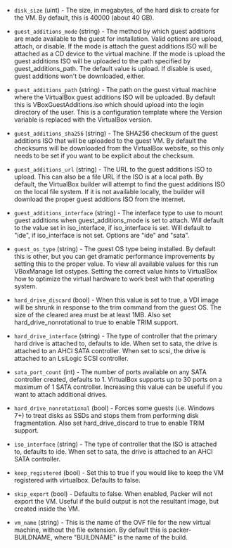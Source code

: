 <!-- Code generated from the comments of the Config struct in builder/virtualbox/iso/builder.go; DO NOT EDIT MANUALLY -->

-   `disk_size` (uint) - The size, in megabytes, of the hard disk to create
    for the VM. By default, this is 40000 (about 40 GB).
    
-   `guest_additions_mode` (string) - The method by which guest additions are
    made available to the guest for installation. Valid options are upload,
    attach, or disable. If the mode is attach the guest additions ISO will
    be attached as a CD device to the virtual machine. If the mode is upload
    the guest additions ISO will be uploaded to the path specified by
    guest_additions_path. The default value is upload. If disable is used,
    guest additions won't be downloaded, either.
    
-   `guest_additions_path` (string) - The path on the guest virtual machine
    where the VirtualBox guest additions ISO will be uploaded. By default this
    is VBoxGuestAdditions.iso which should upload into the login directory of
    the user. This is a configuration
    template where the Version
    variable is replaced with the VirtualBox version.
    
-   `guest_additions_sha256` (string) - The SHA256 checksum of the guest
    additions ISO that will be uploaded to the guest VM. By default the
    checksums will be downloaded from the VirtualBox website, so this only needs
    to be set if you want to be explicit about the checksum.
    
-   `guest_additions_url` (string) - The URL to the guest additions ISO
    to upload. This can also be a file URL if the ISO is at a local path. By
    default, the VirtualBox builder will attempt to find the guest additions ISO
    on the local file system. If it is not available locally, the builder will
    download the proper guest additions ISO from the internet.
    
-   `guest_additions_interface` (string) - The interface type to use to mount
    guest additions when guest_additions_mode is set to attach. Will
    default to the value set in iso_interface, if iso_interface is set.
    Will default to "ide", if iso_interface is not set. Options are "ide" and
    "sata".
    
-   `guest_os_type` (string) - The guest OS type being installed. By default
    this is other, but you can get dramatic performance improvements by
    setting this to the proper value. To view all available values for this run
    VBoxManage list ostypes. Setting the correct value hints to VirtualBox how
    to optimize the virtual hardware to work best with that operating system.
    
-   `hard_drive_discard` (bool) - When this value is set to true, a VDI
    image will be shrunk in response to the trim command from the guest OS.
    The size of the cleared area must be at least 1MB. Also set
    hard_drive_nonrotational to true to enable TRIM support.
    
-   `hard_drive_interface` (string) - The type of controller that the primary
    hard drive is attached to, defaults to ide. When set to sata, the drive
    is attached to an AHCI SATA controller. When set to scsi, the drive is
    attached to an LsiLogic SCSI controller.
    
-   `sata_port_count` (int) - The number of ports available on any SATA
    controller created, defaults to 1. VirtualBox supports up to 30 ports on a
    maximum of 1 SATA controller. Increasing this value can be useful if you
    want to attach additional drives.
    
-   `hard_drive_nonrotational` (bool) - Forces some guests (i.e. Windows 7+)
    to treat disks as SSDs and stops them from performing disk fragmentation.
    Also set hard_drive_discard to true to enable TRIM support.
    
-   `iso_interface` (string) - The type of controller that the ISO is attached
    to, defaults to ide. When set to sata, the drive is attached to an AHCI
    SATA controller.
    
-   `keep_registered` (bool) - Set this to true if you would like to keep
    the VM registered with virtualbox. Defaults to false.
    
-   `skip_export` (bool) - Defaults to false. When enabled, Packer will
    not export the VM. Useful if the build output is not the resultant image,
    but created inside the VM.
    
-   `vm_name` (string) - This is the name of the OVF file for the new virtual
    machine, without the file extension. By default this is packer-BUILDNAME,
    where "BUILDNAME" is the name of the build.
    